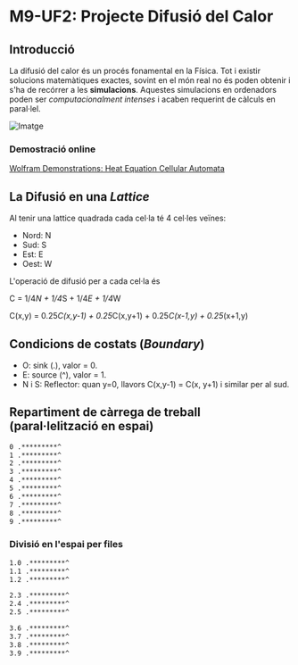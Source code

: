 # M9-UF2: Projecte Difusió del Calor 

## Introducció

La difusió del calor és un procés fonamental en la Física.
Tot i existir solucions matemàtiques exactes, sovint en el món real no és poden obtenir i s'ha de recórrer a les **simulacions**.
Aquestes simulacions en ordenadors poden ser *computacionalment intenses* i acaben requerint de càlculs en paral·lel.



![Imatge](https://demonstrations.wolfram.com/ACellularAutomatonBasedHeatEquation/img/popup_3.png)
### Demostració online

[Wolfram Demonstrations: Heat Equation Cellular Automata](https://demonstrations.wolfram.com/ACellularAutomatonBasedHeatEquation/)


## La Difusió en una *Lattice*

Al tenir una lattice quadrada cada cel·la té 4 cel·les veïnes:
 - Nord: N
 - Sud: S
 - Est: E
 - Oest: W

L'operació de difusió per a cada cel·la és 

C = 1/4*N + 1/4*S + 1/4*E + 1/4*W


C(x,y) = 0.25*C(x,y-1) + 0.25*C(x,y+1) + 0.25*C(x-1,y) + 0.25*(x+1,y)

## Condicions de  costats (*Boundary*)

* O: sink (.), valor = 0.
* E: source (^), valor = 1.
* N i S: Reflector: quan y=0, llavors C(x,y-1) = C(x, y+1) i similar per al sud.
## Repartiment de càrrega de treball (paral·lelització en espai)


```txt
0 .*********^
1 .*********^
2 .*********^
3 .*********^
4 .*********^
5 .*********^
6 .*********^
7 .*********^
8 .*********^
9 .*********^
```

 ### Divisió en l'espai per files

```txt
1.0 .*********^
1.1 .*********^
1.2 .*********^

2.3 .*********^
2.4 .*********^
2.5 .*********^

3.6 .*********^
3.7 .*********^
3.8 .*********^
3.9 .*********^
```




